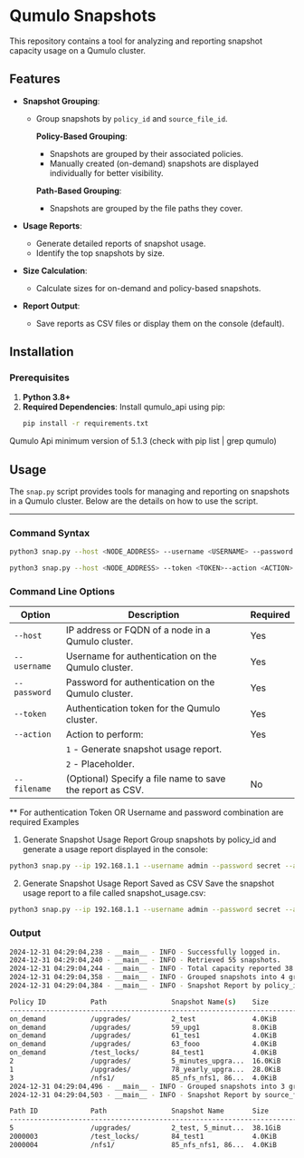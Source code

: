 # Qumulo Snapshots
This repository contains a tool for analyzing and reporting snapshot capacity usage on a Qumulo cluster.

## Features

- **Snapshot Grouping**:
  - Group snapshots by `policy_id` and `source_file_id`.

    **Policy-Based Grouping**: 
     - Snapshots are grouped by their associated policies.
     - Manually created (on-demand) snapshots are displayed individually for better visibility.

    **Path-Based Grouping**: 
     - Snapshots are grouped by the file paths they cover.

- **Usage Reports**:
  - Generate detailed reports of snapshot usage.
  - Identify the top snapshots by size.
- **Size Calculation**:
  - Calculate sizes for on-demand and policy-based snapshots.
- **Report Output**:
  - Save reports as CSV files or display them on the console (default).

## Installation

### Prerequisites

1. **Python 3.8+**
2. **Required Dependencies**:
   Install qumulo_api using pip:
   ```bash
   pip install -r requirements.txt
Qumulo Api minimum version of 5.1.3 (check with pip list | grep qumulo)

## Usage

The `snap.py` script provides tools for managing and reporting on snapshots in a Qumulo cluster. Below are the details on how to use the script.

---

### Command Syntax

```bash
python3 snap.py --host <NODE_ADDRESS> --username <USERNAME> --password <PASSWORD> --action <ACTION> [--filename <FILE_NAME>]
```
```bash
python3 snap.py --host <NODE_ADDRESS> --token <TOKEN>--action <ACTION> [--filename <FILE_NAME>]
```
### Command Line Options

| Option       | Description                                                   | Required |
|--------------|---------------------------------------------------------------|----------|
| `--host`     | IP address or FQDN of a node in a Qumulo cluster.             | Yes      |
| `--username` | Username for authentication on the Qumulo cluster.            | Yes      |
| `--password` | Password for authentication on the Qumulo cluster.            | Yes      |
| `--token`    | Authentication token for the Qumulo cluster.                  | Yes      |
| `--action`   | Action to perform:                                            | Yes      |
|              | `1` - Generate snapshot usage report.                         |          |
|              | `2` - Placeholder.                                            |          |
| `--filename` | (Optional) Specify a file name to save the report as CSV.      | No       |

** For authentication Token OR Username and password combination are required
Examples
1. Generate Snapshot Usage Report
Group snapshots by policy_id and generate a usage report displayed in the console:

```bash
python3 snap.py --ip 192.168.1.1 --username admin --password secret --action 1
```

2. Generate Snapshot Usage Report Saved as CSV
Save the snapshot usage report to a file called snapshot_usage.csv:

```bash
python3 snap.py --ip 192.168.1.1 --username admin --password secret --action 1 --filename snapshot_usage.csv
```
### Output 
```bash
2024-12-31 04:29:04,238 - __main__ - INFO - Successfully logged in.
2024-12-31 04:29:04,240 - __main__ - INFO - Retrieved 55 snapshots.
2024-12-31 04:29:04,244 - __main__ - INFO - Total capacity reported 38.1GiB
2024-12-31 04:29:04,358 - __main__ - INFO - Grouped snapshots into 4 groups based on policy_id.
2024-12-31 04:29:04,384 - __main__ - INFO - Snapshot Report by policy_id: 

Policy ID           Path                Snapshot Name(s)    Size                Snapshot ID(s)      Expiration Dates    
----------------------------------------------------------------------------------------------------
on_demand           /upgrades/          2_test              4.0KiB              2                   N/A                 
on_demand           /upgrades/          59_upg1             8.0KiB              59                  N/A                 
on_demand           /upgrades/          61_tes1             4.0KiB              61                  N/A                 
on_demand           /upgrades/          63_fooo             4.0KiB              63                  N/A                 
on_demand           /test_locks/        84_test1            4.0KiB              84                  N/A                 
2                   /upgrades/          5_minutes_upgra...  16.0KiB             5, 6, 7, 8, 9, ...                      
1                   /upgrades/          78_yearly_upgra...  28.0KiB             78, 79, 80, 81,...  2025-01-01          
3                   /nfs1/              85_nfs_nfs1, 86...  4.0KiB              85, 86                                  
2024-12-31 04:29:04,496 - __main__ - INFO - Grouped snapshots into 3 groups based on source_file_id.
2024-12-31 04:29:04,503 - __main__ - INFO - Snapshot Report by source_file_id: 

Path ID             Path                Snapshot Name       Size                Snapshot ID(s)      
----------------------------------------------------------------------------------------------------
5                   /upgrades/          2_test, 5_minut...  38.1GiB             2, 5, 6, 7, 8, ...                      
2000003             /test_locks/        84_test1            4.0KiB              84                                      
2000004             /nfs1/              85_nfs_nfs1, 86...  4.0KiB              85, 86                  
```
